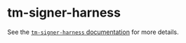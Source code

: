 # tm-signer-harness

See the [`tm-signer-harness`
documentation](https://reapchain-core.com/docs/tools/remote-signer-validation.html)
for more details.
